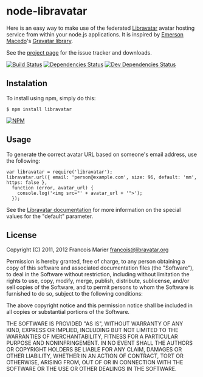 # node-libravatar

Here is an easy way to make use of the federated [Libravatar](http://www.libravatar.org)
avatar hosting service from within your node.js applications. It is inspired by
[Emerson Macedo](http://codificando.com/)'s [Gravatar library](https://github.com/emerleite/node-gravatar).

See the [project page](https://github.com/fmarier/node-libravatar) for the issue tracker and downloads.

[![Build Status](https://travis-ci.org/fmarier/node-libravatar.png)](https://travis-ci.org/fmarier/node-libravatar)
[![Dependencies Status](https://david-dm.org/fmarier/node-libravatar.png)](https://david-dm.org/fmarier/node-libravatar)
[![Dev Dependencies Status](https://david-dm.org/fmarier/node-libravatar/dev-status.png)](https://david-dm.org/fmarier/node-libravatar#info=devDependencies)

## Instalation

To install using npm, simply do this:

    $ npm install libravatar

[![NPM](https://nodei.co/npm/libravatar.png)](https://nodei.co/npm/libravatar/)

## Usage

To generate the correct avatar URL based on someone's email address, use the
following:

    var libravatar = require('libravatar');
    libravatar.url({ email: 'person@example.com', size: 96, default: 'mm', https: false },
      function (error, avatar_url) {
        console.log('<img src="' + avatar_url + '">');
      });

See the [Libravatar documentation](http://wiki.libravatar.org/api) for more
information on the special values for the "default" parameter.

## License

Copyright (C) 2011, 2012 Francois Marier <francois@libravatar.org>

Permission is hereby granted, free of charge, to any person obtaining a copy
of this software and associated documentation files (the "Software"), to
deal in the Software without restriction, including without limitation the
rights to use, copy, modify, merge, publish, distribute, sublicense, and/or
sell copies of the Software, and to permit persons to whom the Software is
furnished to do so, subject to the following conditions:

The above copyright notice and this permission notice shall be included in
all copies or substantial portions of the Software.

THE SOFTWARE IS PROVIDED "AS IS", WITHOUT WARRANTY OF ANY KIND, EXPRESS OR
IMPLIED, INCLUDING BUT NOT LIMITED TO THE WARRANTIES OF MERCHANTABILITY,
FITNESS FOR A PARTICULAR PURPOSE AND NONINFRINGEMENT. IN NO EVENT SHALL THE
AUTHORS OR COPYRIGHT HOLDERS BE LIABLE FOR ANY CLAIM, DAMAGES OR OTHER
LIABILITY, WHETHER IN AN ACTION OF CONTRACT, TORT OR OTHERWISE, ARISING
FROM, OUT OF OR IN CONNECTION WITH THE SOFTWARE OR THE USE OR OTHER DEALINGS
IN THE SOFTWARE.
